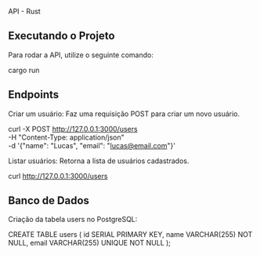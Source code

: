 API - Rust

Executando o Projeto
--------------------
Para rodar a API, utilize o seguinte comando:

cargo run

Endpoints
---------

Criar um usuário:
Faz uma requisição POST para criar um novo usuário.

curl -X POST http://127.0.0.1:3000/users \
     -H "Content-Type: application/json" \
     -d '{"name": "Lucas", "email": "lucas@email.com"}'

Listar usuários:
Retorna a lista de usuários cadastrados.

curl http://127.0.0.1:3000/users

Banco de Dados
-------------
Criação da tabela users no PostgreSQL:

CREATE TABLE users (
    id SERIAL PRIMARY KEY,
    name VARCHAR(255) NOT NULL,
    email VARCHAR(255) UNIQUE NOT NULL
);
